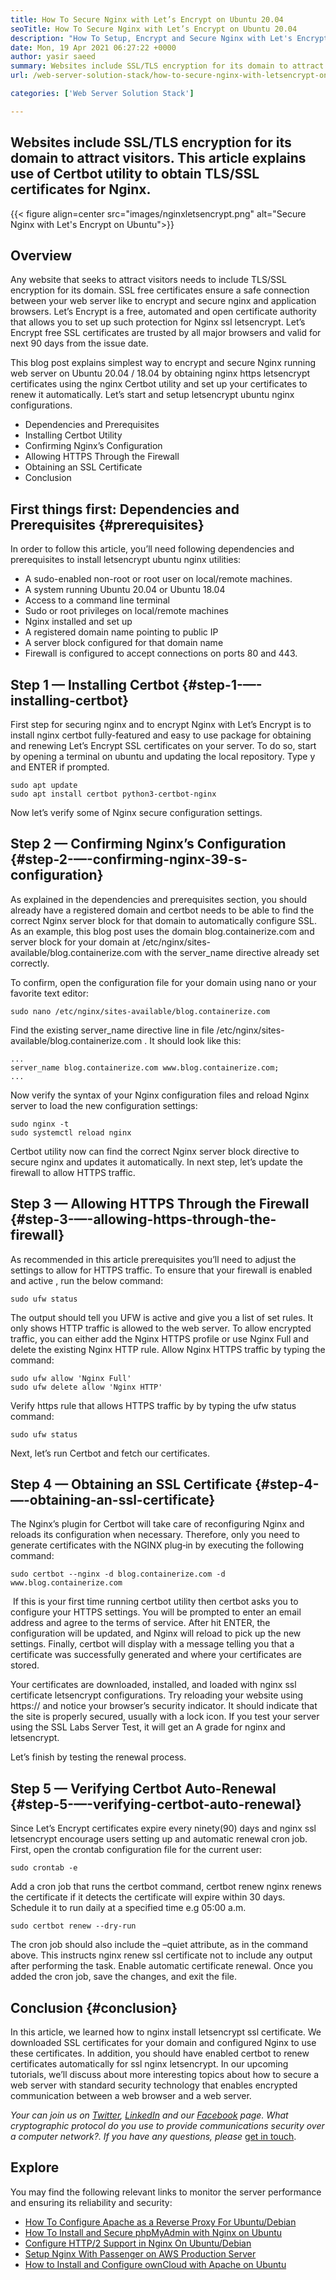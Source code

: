 ```yaml
---
title: How To Secure Nginx with Let’s Encrypt on Ubuntu 20.04
seoTitle: How To Secure Nginx with Let’s Encrypt on Ubuntu 20.04
description: "How To Setup, Encrypt and Secure Nginx with Let's Encrypt on Ubuntu. Let's Encrypt client to generate certificates to automatically configure Nginx."
date: Mon, 19 Apr 2021 06:27:22 +0000
author: yasir saeed
summary: Websites include SSL/TLS encryption for its domain to attract visitors. This article explains use of Certbot utility to obtain TLS/SSL certificates for Nginx.
url: /web-server-solution-stack/how-to-secure-nginx-with-letsencrypt-on-ubuntu-20-04/

categories: ['Web Server Solution Stack']

---
```

## Websites include SSL/TLS encryption for its domain to attract visitors. This article explains use of Certbot utility to obtain TLS/SSL certificates for Nginx.

{{< figure align=center src="images/nginxletsencrypt.png" alt="Secure Nginx with Let's Encrypt on Ubuntu">}}  

## **Overview**

Any website that seeks to attract visitors needs to include TLS/SSL encryption for its domain. SSL free certificates ensure a safe connection between your web server like to encrypt and secure nginx and application browsers. Let’s Encrypt is a free, automated and open certificate authority that allows you to set up such protection for Nginx ssl letsencrypt. Let’s Encrypt free SSL certificates are trusted by all major browsers and valid for next 90 days from the issue date.

This blog post explains simplest way to encrypt and secure Nginx running web server on Ubuntu 20.04 / 18.04 by obtaining nginx https letsencrypt certificates using the nginx Certbot utility and set up your certificates to renew it automatically. Let’s start and setup letsencrypt ubuntu nginx configurations.

  * Dependencies and Prerequisites
  * Installing Certbot Utility
  * Confirming Nginx’s Configuration
  * Allowing HTTPS Through the Firewall
  * Obtaining an SSL Certificate
  * Conclusion

## First things first: Dependencies and Prerequisites {#prerequisites}

In order to follow this article, you’ll need following dependencies and prerequisites to install letsencrypt ubuntu nginx utilities:

  * A sudo-enabled non-root or root user on local/remote machines.
  * A system running Ubuntu 20.04 or Ubuntu 18.04
  * Access to a command line terminal
  * Sudo or root privileges on local/remote machines
  * Nginx installed and set up
  * A registered domain name pointing to public IP
  * A server block configured for that domain name
  * Firewall is configured to accept connections on ports 80 and 443.

## Step 1 — Installing Certbot {#step-1-—-installing-certbot}

First step for securing nginx and to encrypt Nginx with Let’s Encrypt is to install nginx certbot fully-featured and easy to use package for obtaining and renewing Let’s Encrypt SSL certificates on your server. To do so, start by opening a terminal on ubuntu and updating the local repository. Type y and ENTER if prompted.


```
sudo apt update
sudo apt install certbot python3-certbot-nginx

```


Now let’s verify some of Nginx secure configuration settings.

## Step 2 — Confirming Nginx’s Configuration {#step-2-—-confirming-nginx-39-s-configuration}

As explained in the dependencies and prerequisites section, you should already have a registered domain and certbot needs to be able to find the correct Nginx server block for that domain to automatically configure SSL. As an example, this blog post uses the domain blog.containerize.com and server block for your domain at /etc/nginx/sites-available/blog.containerize.com with the server_name directive already set correctly.

To confirm, open the configuration file for your domain using nano or your favorite text editor:


```
sudo nano /etc/nginx/sites-available/blog.containerize.com

```


Find the existing server_name directive line in file /etc/nginx/sites-available/blog.containerize.com . It should look like this:


```
...
server_name blog.containerize.com www.blog.containerize.com;
...
```


Now verify the syntax of your Nginx configuration files and reload Nginx server to load the new configuration settings:


```
sudo nginx -t
sudo systemctl reload nginx

```


Certbot utility now can find the correct Nginx server block directive to secure nginx and updates it automatically. In next step, let’s update the firewall to allow HTTPS traffic.

## Step 3 — Allowing HTTPS Through the Firewall {#step-3-—-allowing-https-through-the-firewall}

As recommended in this article prerequisites you’ll need to adjust the settings to allow for HTTPS traffic. To ensure that your firewall is enabled and active , run the below command:


```
sudo ufw status

```


The output should tell you UFW is active and give you a list of set rules. It only shows HTTP traffic is allowed to the web server. To allow encrypted traffic, you can either add the Nginx HTTPS profile or use Nginx Full and delete the existing Nginx HTTP rule. Allow Nginx HTTPS traffic by typing the command:


```
sudo ufw allow 'Nginx Full'
sudo ufw delete allow 'Nginx HTTP'

```


Verify https rule that allows HTTPS traffic by by typing the ufw status command:


```
sudo ufw status

```


Next, let’s run Certbot and fetch our certificates.

## Step 4 — Obtaining an SSL Certificate {#step-4-—-obtaining-an-ssl-certificate}

The Nginx’s plugin for Certbot will take care of reconfiguring Nginx and reloads its configuration when necessary. Therefore, only you need to generate certificates with the NGINX plug‑in by executing the following command:


```
sudo certbot --nginx -d blog.containerize.com -d www.blog.containerize.com

```


 If this is your first time running certbot utility then certbot asks you to configure your HTTPS settings. You will be prompted to enter an email address and agree to the terms of service. After hit ENTER, the configuration will be updated, and Nginx will reload to pick up the new settings. Finally, certbot will display with a message telling you that a certificate was successfully generated and where your certificates are stored.

Your certificates are downloaded, installed, and loaded with nginx ssl certificate letsencrypt configurations. Try reloading your website using https:// and notice your browser’s security indicator. It should indicate that the site is properly secured, usually with a lock icon. If you test your server using the SSL Labs Server Test, it will get an A grade for nginx and letsencrypt.

Let’s finish by testing the renewal process.

## Step 5 — Verifying Certbot Auto-Renewal {#step-5-—-verifying-certbot-auto-renewal}

Since Let’s Encrypt certificates expire every ninety(90) days and nginx ssl letsencrypt encourage users setting up and automatic renewal cron job. First, open the crontab configuration file for the current user:


```
sudo crontab -e
```


Add a cron job that runs the certbot command, certbot renew nginx renews the certificate if it detects the certificate will expire within 30 days. Schedule it to run daily at a specified time e.g 05:00 a.m.


```
sudo certbot renew --dry-run

```


The cron job should also include the –quiet attribute, as in the command above. This instructs nginx renew ssl certificate not to include any output after performing the task. Enable automatic certificate renewal. Once you added the cron job, save the changes, and exit the file.

## Conclusion {#conclusion}

In this article, we learned how to nginx install letsencrypt ssl certificate. We downloaded SSL certificates for your domain and configured Nginx to use these certificates. In addition, you should have enabled certbot to renew certificates automatically for ssl nginx letsencrypt. In our upcoming tutorials, we’ll discuss about more interesting topics about how to secure a web server with standard security technology that enables encrypted communication between a web browser and a web server.

_Your can join us on [Twitter][1], [LinkedIn][2] and our [Facebook][3] page. What cryptographic protocol do you use to provide communications security over a computer network?. If you have any questions, please_ [get in touch][4].

## Explore

You may find the following relevant links to monitor the server performance and ensuring its reliability and security:

  * [How To Configure Apache as a Reverse Proxy For Ubuntu/Debian][5]
  * [How To Install and Secure phpMyAdmin with Nginx on Ubuntu][6]
  * [Configure HTTP/2 Support in Nginx On Ubuntu/Debian][7]
  * [Setup Nginx With Passenger on AWS Production Server][8]
  * [How to Install and Configure ownCloud with Apache on Ubuntu][9]

 [1]: https://twitter.com/containerize_co
 [2]: https://www.linkedin.com/company/containerize/
 [3]: http://facebook.com/containerize
 [4]: mailto:yasir.saeed@aspose.com
 [5]: https://blog.containerize.com/web-server-solution-stack/how-to-configure-apache-as-a-reverse-proxy-for-ubuntudebian/

 [6]: https://blog.containerize.com/web-server-solution-stack/how-to-install-and-secure-phpmyadmin-with-nginx-on-ubuntu/

 [7]: https://blog.containerize.com/web-server-solution-stack/how-to-configure-http2-support-in-nginx-on-ubuntudebian/

 [8]: https://blog.containerize.com/web-server-solution-stack/how-to-setup-nginx-with-passenger-on-aws-production-server/

 [9]: https://blog.containerize.com/backup-and-sync-software/how-to-install-and-configure-owncloud-with-apache-on-ubuntu/
